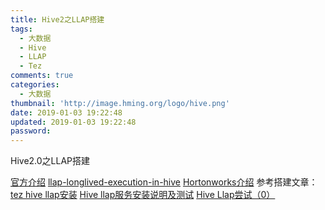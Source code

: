 ```yaml
---
title: Hive2之LLAP搭建
tags:
  - 大数据
  - Hive
  - LLAP
  - Tez
comments: true
categories:
  - 大数据
thumbnail: 'http://image.hming.org/logo/hive.png'
date: 2019-01-03 19:22:48
updated: 2019-01-03 19:22:48
password:
---
```

Hive2.0之LLAP搭建
<!-- more -->
[官方介绍](https://cwiki.apache.org/confluence/display/Hive/LLAP)
[llap-longlived-execution-in-hive](https://www.slideshare.net/Hadoop_Summit/llap-longlived-execution-in-hive)
[Hortonworks介绍](https://zh.hortonworks.com/blog/announcing-apache-hive-2-1-25x-faster-queries-much/)
参考搭建文章：
[tez hive llap安装](https://blog.csdn.net/zhoudetiankong/article/details/73089225)
[Hive llap服务安装说明及测试](https://blog.csdn.net/qingzhenli/article/details/72723018)
[Hive Llap尝试（0）](http://housong.github.io/2017/hive-llap/)